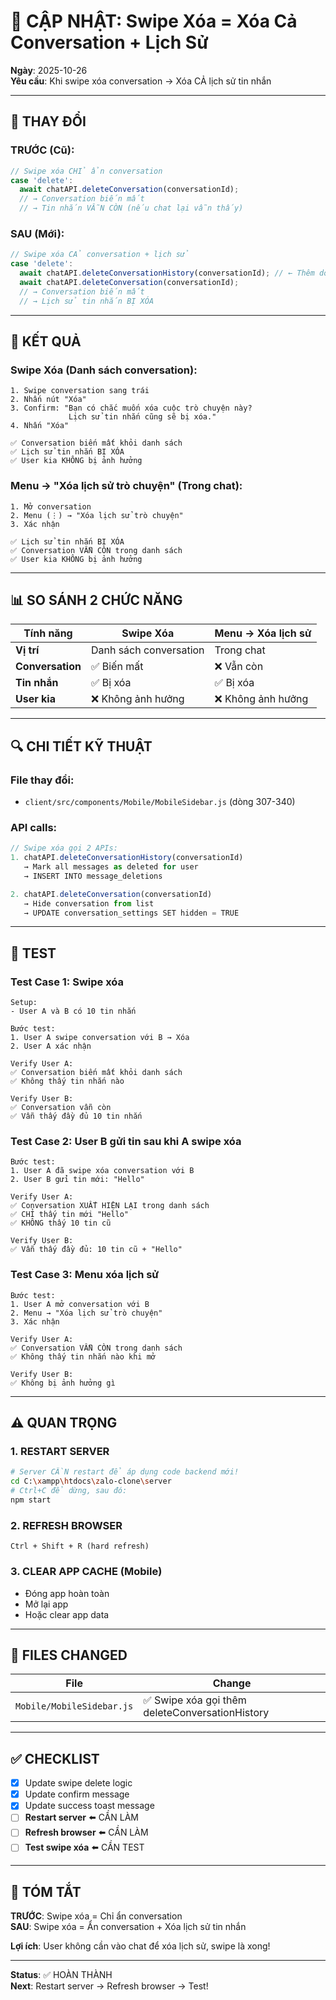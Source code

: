 # 🔄 CẬP NHẬT: Swipe Xóa = Xóa Cả Conversation + Lịch Sử

**Ngày**: 2025-10-26  
**Yêu cầu**: Khi swipe xóa conversation → Xóa CẢ lịch sử tin nhắn

---

## 📝 THAY ĐỔI

### TRƯỚC (Cũ):
```javascript
// Swipe xóa CHỈ ẩn conversation
case 'delete':
  await chatAPI.deleteConversation(conversationId);
  // → Conversation biến mất
  // → Tin nhắn VẪN CÒN (nếu chat lại vẫn thấy)
```

### SAU (Mới):
```javascript
// Swipe xóa CẢ conversation + lịch sử
case 'delete':
  await chatAPI.deleteConversationHistory(conversationId); // ← Thêm dòng này
  await chatAPI.deleteConversation(conversationId);
  // → Conversation biến mất
  // → Lịch sử tin nhắn BỊ XÓA
```

---

## 🎯 KẾT QUẢ

### Swipe Xóa (Danh sách conversation):
```
1. Swipe conversation sang trái
2. Nhấn nút "Xóa"
3. Confirm: "Bạn có chắc muốn xóa cuộc trò chuyện này? 
             Lịch sử tin nhắn cũng sẽ bị xóa."
4. Nhấn "Xóa"

✅ Conversation biến mất khỏi danh sách
✅ Lịch sử tin nhắn BỊ XÓA
✅ User kia KHÔNG bị ảnh hưởng
```

### Menu → "Xóa lịch sử trò chuyện" (Trong chat):
```
1. Mở conversation
2. Menu (⋮) → "Xóa lịch sử trò chuyện"
3. Xác nhận

✅ Lịch sử tin nhắn BỊ XÓA
✅ Conversation VẪN CÒN trong danh sách
✅ User kia KHÔNG bị ảnh hưởng
```

---

## 📊 SO SÁNH 2 CHỨC NĂNG

| Tính năng | Swipe Xóa | Menu → Xóa lịch sử |
|-----------|-----------|-------------------|
| **Vị trí** | Danh sách conversation | Trong chat |
| **Conversation** | ✅ Biến mất | ❌ Vẫn còn |
| **Tin nhắn** | ✅ Bị xóa | ✅ Bị xóa |
| **User kia** | ❌ Không ảnh hưởng | ❌ Không ảnh hưởng |

---

## 🔍 CHI TIẾT KỸ THUẬT

### File thay đổi:
- `client/src/components/Mobile/MobileSidebar.js` (dòng 307-340)

### API calls:
```javascript
// Swipe xóa gọi 2 APIs:
1. chatAPI.deleteConversationHistory(conversationId)
   → Mark all messages as deleted for user
   → INSERT INTO message_deletions

2. chatAPI.deleteConversation(conversationId)  
   → Hide conversation from list
   → UPDATE conversation_settings SET hidden = TRUE
```

---

## 🧪 TEST

### Test Case 1: Swipe xóa
```
Setup:
- User A và B có 10 tin nhắn

Bước test:
1. User A swipe conversation với B → Xóa
2. User A xác nhận

Verify User A:
✅ Conversation biến mất khỏi danh sách
✅ Không thấy tin nhắn nào

Verify User B:
✅ Conversation vẫn còn
✅ Vẫn thấy đầy đủ 10 tin nhắn
```

### Test Case 2: User B gửi tin sau khi A swipe xóa
```
Bước test:
1. User A đã swipe xóa conversation với B
2. User B gửi tin mới: "Hello"

Verify User A:
✅ Conversation XUẤT HIỆN LẠI trong danh sách
✅ CHỈ thấy tin mới "Hello"
✅ KHÔNG thấy 10 tin cũ

Verify User B:
✅ Vẫn thấy đầy đủ: 10 tin cũ + "Hello"
```

### Test Case 3: Menu xóa lịch sử
```
Bước test:
1. User A mở conversation với B
2. Menu → "Xóa lịch sử trò chuyện"
3. Xác nhận

Verify User A:
✅ Conversation VẪN CÒN trong danh sách
✅ Không thấy tin nhắn nào khi mở

Verify User B:
✅ Không bị ảnh hưởng gì
```

---

## ⚠️ QUAN TRỌNG

### 1. RESTART SERVER
```bash
# Server CẦN restart để áp dụng code backend mới!
cd C:\xampp\htdocs\zalo-clone\server
# Ctrl+C để dừng, sau đó:
npm start
```

### 2. REFRESH BROWSER
```
Ctrl + Shift + R (hard refresh)
```

### 3. CLEAR APP CACHE (Mobile)
- Đóng app hoàn toàn
- Mở lại app
- Hoặc clear app data

---

## 📁 FILES CHANGED

| File | Change |
|------|--------|
| `Mobile/MobileSidebar.js` | ✅ Swipe xóa gọi thêm deleteConversationHistory |

---

## ✅ CHECKLIST

- [x] Update swipe delete logic
- [x] Update confirm message
- [x] Update success toast message
- [ ] **Restart server** ⬅️ CẦN LÀM
- [ ] **Refresh browser** ⬅️ CẦN LÀM
- [ ] **Test swipe xóa** ⬅️ CẦN TEST

---

## 🎯 TÓM TẮT

**TRƯỚC**: Swipe xóa = Chỉ ẩn conversation  
**SAU**: Swipe xóa = Ẩn conversation + Xóa lịch sử tin nhắn  

**Lợi ích**: User không cần vào chat để xóa lịch sử, swipe là xong!

---

**Status**: ✅ HOÀN THÀNH  
**Next**: Restart server → Refresh browser → Test!

